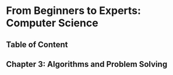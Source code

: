 # From Beginners to Experts: Computer Science
## Table of Content
## Chapter 3: Algorithms and Problem Solving
